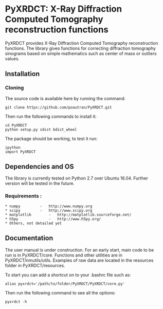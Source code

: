 # PyXRDCT: X-Ray Diffraction Computed Tomography reconstruction functions

PyXRDCT provides X-Ray Diffraction Computed Tomography reconstruction functions.
The library gives functions for correcting diffraction tomography sinograms based on simple mathematics such as center of mass or outliers values.

## Installation

### Cloning

The source code is available here by running the command:

	git clone https://github.com/poautran/PyXRDCT.git

Then run the following commands to install it:

	cd PyXRDCT
	python setup.py sdist bdist_wheel

The package should be working, to test it run:

	ipython
	import PyXRDCT

## Dependencies and OS

The library is currently tested on Python 2.7 over Ubuntu 16.04. Further version will be tested in the future.

### Requirements :

	* numpy 		- 	http://www.numpy.org
	* scipy 		- 	http://www.scipy.org
	* matplotlib 		- 	http://matplotlib.sourceforge.net/
	* h5py	    		-  	http://www.h5py.org/
	* Others, not detailed yet

## Documentation

The user manual is under construction. For an early start, main code to be run is in PyXRDCT/core. Functions and other utilities are in PyXRDCT/nmutils/utils. Examples of raw data are located in the resources folder in PyXRDCT/resources.

To start you can add a shortcut on to your .bashrc file such as:

	alias pyxrdct='/path/to/folder/PyXRDCT/PyXRDCT/core.py'

Then run the following command to see all the options:

	pyxrdct -h



